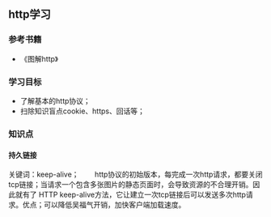## http学习
### 参考书籍
* 《图解http》

### 学习目标
* 了解基本的http协议；
* 扫除知识盲点cookie、https、回话等；

### 知识点
#### 持久链接
关键词：keep-alive；
&#160; &#160; &#160; &#160;http协议的初始版本，每完成一次http请求，都要关闭tcp链接；当请求一个包含多张图片的静态页面时，会导致资源的不合理开销。因此就有了 HTTP keep-alive方法，它让建立一次tcp链接后可以发送多次http请求。优点；可以降低吴福气开销，加快客户端加载速度。

